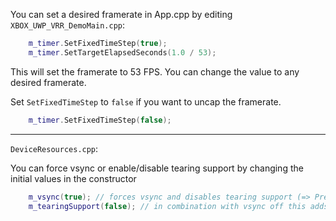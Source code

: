 You can set a desired framerate in App.cpp by editing `XBOX_UWP_VRR_DemoMain.cpp`:
```cpp
	m_timer.SetFixedTimeStep(true);
	m_timer.SetTargetElapsedSeconds(1.0 / 53);
```

This will set the framerate to 53 FPS. You can change the value to any desired framerate. 

Set `SetFixedTimeStep` to `false` if you want to uncap the framerate.
```cpp
	m_timer.SetFixedTimeStep(false);
```

---

`DeviceResources.cpp`:

You can force vsync or enable/disable tearing support by changing the initial values in the constructor
```cpp
	m_vsync(true); // forces vsync and disables tearing support (=> Present1(1,0)) and no swapchain tearing flag set
	m_tearingSupport(false); // in combination with vsync off this adds the tearing flag to the swapchain presents with tearing support
```

